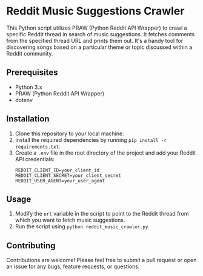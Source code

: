 
# Reddit Music Suggestions Crawler

This Python script utilizes PRAW (Python Reddit API Wrapper) to crawl a specific Reddit thread in search of music suggestions. It fetches comments from the specified thread URL and prints them out. It's a handy tool for discovering songs based on a particular theme or topic discussed within a Reddit community.

## Prerequisites

- Python 3.x
- PRAW (Python Reddit API Wrapper)
- dotenv

## Installation

1. Clone this repository to your local machine.
2. Install the required dependencies by running `pip install -r requirements.txt`.
3. Create a `.env` file in the root directory of the project and add your Reddit API credentials:
    ```
    REDDIT_CLIENT_ID=your_client_id
    REDDIT_CLIENT_SECRET=your_client_secret
    REDDIT_USER_AGENT=your_user_agent
    ```

## Usage

1. Modify the `url` variable in the script to point to the Reddit thread from which you want to fetch music suggestions.
2. Run the script using `python reddit_music_crawler.py`.

## Contributing

Contributions are welcome! Please feel free to submit a pull request or open an issue for any bugs, feature requests, or questions.
